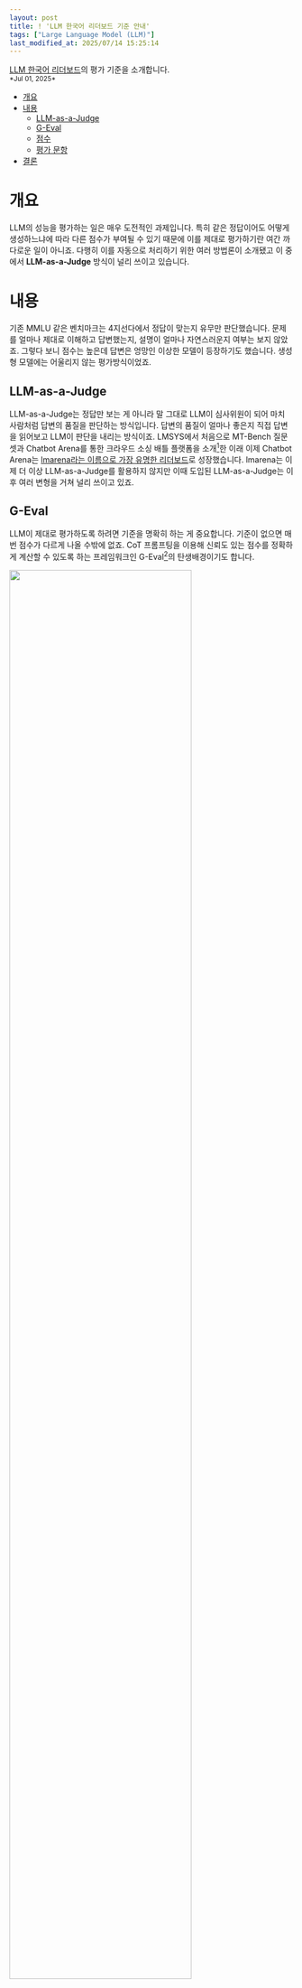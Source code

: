 ```yaml
---
layout: post
title: ! 'LLM 한국어 리더보드 기준 안내'
tags: ["Large Language Model (LLM)"]
last_modified_at: 2025/07/14 15:25:14
---
```


<div class="message">
<a href="https://leaderboard.dnotitia.com">LLM 한국어 리더보드</a>의 평가 기준을 소개합니다.
</div>

<small>
*Jul 01, 2025*
</small>

- [개요](#개요)
- [내용](#내용)
  - [LLM-as-a-Judge](#llm-as-a-judge)
  - [G-Eval](#g-eval)
  - [점수](#점수)
  - [평가 문항](#평가-문항)
- [결론](#결론)


# 개요

LLM의 성능을 평가하는 일은 매우 도전적인 과제입니다. 특히 같은 정답이어도 어떻게 생성하느냐에 따라 다른 점수가 부여될 수 있기 때문에 이를 제대로 평가하기란 여간 까다로운 일이 아니죠. 다행히 이를 자동으로 처리하기 위한 여러 방법론이 소개됐고 이 중에서 **LLM-as-a-Judge** 방식이 널리 쓰이고 있습니다.

# 내용

기존 MMLU 같은 벤치마크는 4지선다에서 정답이 맞는지 유무만 판단했습니다. 문제를 얼마나 제대로 이해하고 답변했는지, 설명이 얼마나 자연스러운지 여부는 보지 않았죠. 그렇다 보니 점수는 높은데 답변은 엉망인 이상한 모델이 등장하기도 했습니다. 생성형 모델에는 어울리지 않는 평가방식이었죠.

## LLM-as-a-Judge

LLM-as-a-Judge는 정답만 보는 게 아니라 말 그대로 LLM이 심사위원이 되어 마치 사람처럼 답변의 품질을 판단하는 방식입니다. 답변의 품질이 얼마나 좋은지 직접 답변을 읽어보고 LLM이 판단을 내리는 방식이죠. LMSYS에서 처음으로 MT-Bench 질문셋과 Chatbot Arena를 통한 크라우드 소싱 배틀 플랫폼을 소개[^fn-mt-bench]한 이래 이제 Chatbot Arena는 [lmarena라는 이름으로 가장 유명한 리더보드](https://lmarena.ai/leaderboard/text)로 성장했습니다. lmarena는 이제 더 이상 LLM-as-a-Judge를 활용하지 않지만 이때 도입된 LLM-as-a-Judge는 이후 여러 변형을 거쳐 널리 쓰이고 있죠.

[^fn-mt-bench]: <https://arxiv.org/abs/2306.05685>

## G-Eval

LLM이 제대로 평가하도록 하려면 기준을 명확히 하는 게 중요합니다. 기준이 없으면 매번 점수가 다르게 나올 수밖에 없죠. CoT 프롬프팅을 이용해 신뢰도 있는 점수를 정확하게 계산할 수 있도록 하는 프레임워크인 G-Eval[^fn-g-eval]의 탄생배경이기도 합니다.

[^fn-g-eval]: <https://arxiv.org/abs/2303.16634>

<img width="80%" src="https://github.com/user-attachments/assets/3a1ca22e-a57f-4f52-973b-1d95b6957f5d" />

방식은 간단합니다. 평가 기준<sup>Evaluation Criteria</sup>를 이용해 일련의 평가 단계<sup>Evaluation Steps</sup>를 생성하고 평가 기준<sup>Rubric</sup>을 마련해 주는 거죠. 실제로 제가 직접 작성한 프롬프트는 다음과 같습니다.

```
You are an evaluator. Given the following evaluation steps and rubric, assess the response below and return a JSON object with two fields:

- `"score"`: an integer between 0 and 10, based on the rubric provided.
- `"reason"`: a brief explanation for why the score was given. This must mention specific strengths or shortcomings, referencing relevant details from the input. Do **not** quote the score itself in the explanation.

Your explanation should:
- Be specific and grounded in the evaluation steps and rubric.
- Mention key details from the test case parameters.
- Be concise, clear, and focused on the evaluation logic.

Only return valid JSON. Do **not** include any extra commentary or text.

---


Evaluation Steps:
1. Accurately understand the instructions or requirements presented in the `expected_output`
2. Check if the response includes the correct answer, format, and content required by the `expected_output`
3. If the `expected_output` states "The answer is B", verify that B is explicitly specified as the answer in the response
4. If the `expected_output` states "You must explain physics content", check if physics content is included
5. Comprehensively evaluate whether the response meets all the essential conditions and instructions of the `expected_output`
6. If there are any parts that fail to meet the conditions presented in the `expected_output`, identify which parts


Rubric:
0-2: Expected output requirements completely unmet or contradicted.
3-4: Expected output requirements mostly unmet with significant gaps.
5-6: Expected output requirements partially met but missing key elements.
7-8: Expected output requirements mostly met with minor omissions.
9-10: Expected output requirements fully met and well-executed.

Test Case:
Input:
시계의 시침과 분침은 하루에 몇 번이나 만날까?

Actual Output:
시계의 시침과 분침이 하루에 만나는 횟수를 계산해보겠습니다.

## 계산 과정

**각 바늘의 속도:**
- 분침: 1시간에 360° 회전 (1분에 6°)
- 시침: 12시간에 360° 회전 (1분에 0.5°)

**상대 속도:**
분침이 시침보다 1분당 6° - 0.5° = 5.5° 더 빠르게 움직입니다.

**만나는 주기:**
분침이 시침을 한 바퀴 추월하려면 360°의 차이를 만회해야 합니다.
360° ÷ 5.5°/분 = 720/11분 ≈ 65.45분

즉, 약 1시간 5분 27초마다 두 바늘이 만납니다.

## 결과

**12시간 동안:** 720분 ÷ (720/11)분 = 11번

**24시간(하루) 동안:** 11 × 2 = **22번**

## 구체적인 만나는 시각들

12시간 기준으로 만나는 시각:
- 12:00
- 1:05:27
- 2:10:55
- 3:16:22
- 4:21:49
- 5:27:16
- 6:32:44
- 7:38:11
- 8:43:38
- 9:49:05
- 10:54:33

따라서 **하루에 22번** 만납니다.

Expected Output:
정답은 22번이다. 정답이 일치하는지 확인하라. 



Parameters:
Input, Actual Output, and Expected Output


---
**Example JSON:**
{
    "score": 0,
    "reason": "your concise and informative reason here"
}

JSON:
```

Evaluation Steps에는 어떤 점을 평가할지 기입하였습니다. 그리고 Rubric에는 어떤 기준에 따라 점수를 부여할지를 기입했죠. 이제 Test Case에 실제 응답을 기입합니다. Actual Output에는 모델의 응답을, Expected Output에는 기대하는 답변과 함께 어떤 기준이 가장 중요한지를 다시 한번 명시해 둡니다.

이제 LLM은 이 기준에 따라 일정한 점수를 부여하게 됩니다. 최종 결과는 점수와 왜 그렇게 점수를 측정했는지 이유를 JSON 형태로 출력하게 됩니다. 만약 LLM 평가자가 gpt-4.1 같은 성능 좋은 모델이라면 매우 정확하게 동작할 겁니다. 참고로 정답이 되는 기준점수<sup>Threshold</sup>는 0.7 이상으로 설정했습니다. Rubric에도 7부터 '대부분 충족<sup>requirements mostly met</sup>'으로 기술하였고, 왜 그렇게 평가했는지 이유를 다음과 같이 Reason에 표기하도록 했습니다.

<img width="70%" src="https://github.com/user-attachments/assets/b56af48e-7495-4614-b370-e4d421ce886c" />

## 점수
눈썰미가 있는 분들이라면 눈치채셨겠지만 Rubric에 있는 숫자는 최종 점수가 아닙니다. Rubric은 0에서 10 사이의 정수이고 실제 점수는 0에서 1사이의 실수거든요. 이유는 다음과 같습니다. 먼저 정확하고 세밀한<sup>fine-grained</sup> 채점을 위해서는 항상 신뢰할 만한 점수가 나와야 합니다. 매번 다르게 채점된다면 곤란하겠죠. 이러한 무작위성은 LLM의 특징이자 장점인 동시에 단점이 되기도 합니다. 항상 일관된 점수를 보여야 하는 LLM-as-a-Judge에서는 큰 단점으로 작용하죠. G-Eval에서는 이 문제를 확률 정규화<sup>Probability Normalization</sup>를 이용해 해결했습니다. 토큰의 로그 확률을 이용해 판단에 가중치를 부여함으로써 편향<sup>bias</sup>을 크게 줄이고 모델이 유사한 품질에 대해 항상 일관된 점수로 계산될 수 있도록 한 거죠. 그렇게 가중합<sup>Weighted Sum</sup>으로 계산한 결과를 최종 점수로 채택합니다.

<img width="50%" src="https://github.com/user-attachments/assets/a14ed46a-fd74-4280-8b3b-8734a776b4f8" />

## 평가 문항

평가 문항은 총 30문제를 준비했습니다. 좀 더 많은 문제를 준비하고 싶었지만 한 문제, 한 문제가 제가 일일이 직접 풀이해 보면서 정교하게 설계한 문제들이고 이미 수년 전부터 LLM을 평가할 때 개인적으로 사용해 오던 몇 가지 질문이 있었는데 이를 모두 포함하여 구성했습니다. 그러니까 예전에는 제가 직접 평가자<sup>Evaluator</sup>가 되어 사용하던 질문들을 이번에 모두 포함시키고 LLM-as-a-Judge가 동작되도록 한 거죠.

<img width="100%" src="https://github.com/user-attachments/assets/49eaafe3-a1ab-4a6e-a107-b608a851ed27" />

간단한 수학 문제부터, 기본적인 상식 문제, 제가 좋아하는 위스키에 관한 질문, 몬티홀 문제 같은 유명한 확률 문제, 컴퓨터 과학의 알고리즘 문제, 수능 국어 영역의 어려운 풀이 문제까지, 매우 정교하게 설계한 문제들로 구성했습니다. 문제 개수가 너무 적어서 변별력이 없을 거라 생각할 수 있지만 문제 하나하나가 매우 정교하고, 또 문제마다 부분 점수가 있기 때문에 실제로는 [LLM 한국어 리더보드](https://leaderboard.dnotitia.com)에서 확인할 수 있는 것처럼 변별력 있게 잘 동작합니다. 테스트 케이스와 점수가 정확하게 비례해서 증가하는 걸 확인할 수 있죠.

모든 문제는 한국어로 되어 있으며 여기서는 한국어 성능에 대한 평가만 진행합니다. 당연히 영어에서 성능이 높은 모델도 한국어에서는 성능이 떨어질 수 있습니다. 한국어 학습 데이터가 부족할 경우 일어날 수 있는 자연스러운 현상이므로, 만약 영어 성능 순위가 필요하다면 [lmarena](https://lmarena.ai/leaderboard/text)를 참고하시기 바랍니다.

# 결론

최종 평가 결과 [LLM 한국어 리더보드](https://leaderboard.dnotitia.com)에서 순위를 확인할 수 있습니다. 

x축은 정답을 맞힌(0.7점 이상) 테스트 케이스의 수, y축은 각 문항별 점수의 평균입니다. 모델의 응답은 매번 변하기 때문에 점수가 매번 달라집니다. 따라서 최소 7회 이상 동일한 방식으로 평가하고 절사평균[^fn-tm]을 적용했습니다. 절사평균이란 점수를 좀 더 정교하게 계산하기 위한 방식으로 상하 각각 15%로 정하였으며, 만약 7회 평가 결과가 있다면 이 중 상위 1회, 하위 1회를 제외한 5회의 표본으로 산술평균을 계산하는 방식을 말합니다. 절사평균값은 큰 원으로 표시했으므로, 각 모델의 실제 성능은 큰 원을 기준으로 확인하면 됩니다.

[^fn-tm]: <https://docs.scipy.org/doc/scipy/reference/generated/scipy.stats.trim_mean.html>

- [LLM 한국어 리더보드](https://leaderboard.dnotitia.com)

추후에는 변별력을 더욱 높여 평가 문항을 50문제까지 늘려 v2 평가셋을 준비할 예정입니다. 또한 평가 스크립트와 코드를 오픈소스로 공개하여 향후에는 각자 직접 평가할 수 있도록 준비해 보겠습니다.